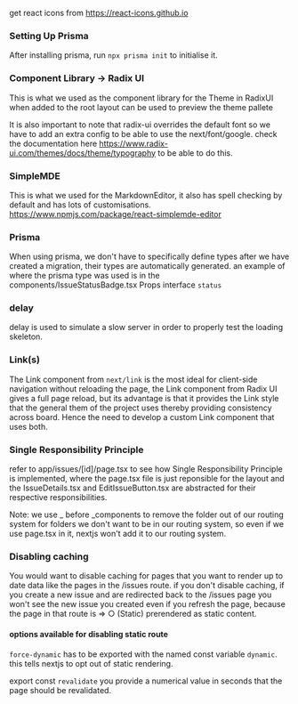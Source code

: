 get react icons from https://react-icons.github.io

### Setting Up Prisma

After installing prisma, run `npx prisma init` to initialise it.

### Component Library -> Radix UI

This is what we used as the component library for the Theme
<ThemePanel /> in RadixUI when added to the root layout can be used to preview the theme pallete

It is also important to note that radix-ui overrides the default font so we have to add an extra config to be able to use the next/font/google. check the documentation here https://www.radix-ui.com/themes/docs/theme/typography to be able to do this.

### SimpleMDE

This is what we used for the MarkdownEditor, it also has spell checking by default and has lots of customisations. https://www.npmjs.com/package/react-simplemde-editor

### Prisma

When using prisma, we don't have to specifically define types after we have created a migration, their types are automatically generated. an example of where the prisma type was used is in the components/IssueStatusBadge.tsx Props interface `status`

### delay

delay is used to simulate a slow server in order to properly test the loading skeleton.

### Link(s)

The Link component from `next/link` is the most ideal for client-side navigation without reloading the page, the Link component from Radix UI gives a full page reload, but its advantage is that it provides the Link style that the general them of the project uses thereby providing consistency across board. Hence the need to develop a custom Link component that uses both.

### Single Responsibility Principle

refer to app/issues/[id]/page.tsx to see how Single Responsibility Principle is implemented, where the page.tsx file is just reponsible for the layout and the IssueDetails.tsx and EditIssueButton.tsx are abstracted for their respective responsibilities.

Note: we use \_ before \_components to remove the folder out of our routing system for folders we don't want to be in our routing system, so even if we use page.tsx in it, nextjs won't add it to our routing system.

### Disabling caching

You would want to disable caching for pages that you want to render up to date data like the pages in the /issues route. if you don't disable caching, if you create a new issue and are redirected back to the /issues page you won't see the new issue you created even if you refresh the page, because the page in that route is => ○ (Static) prerendered as static content.

#### options available for disabling static route

`force-dynamic` has to be exported with the named const variable `dynamic`. this tells nextjs to opt out of static rendering.

export const `revalidate` you provide a numerical value in seconds that the page should be revalidated.
